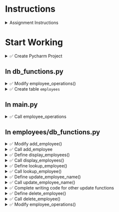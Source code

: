 # Instructions

<details>
  <summary>
    Assignment Instructions
  </summary>
 
We maintain employee inventory, by writing code to accomplish the following operations using SQL statements     
- Add Employee
- Lookup Employee
- Update Name
- Update Department
- Update Salary
- Delete Employee
- Display Employees  
  
</details>


# Start Working

<details>
  <summary>
    ✅ Create Pycharm Project
  </summary>

  - Create project
  - Create main.py and copy contents of main.py from previous assignment
  - Create a folder `hw11`
  - Inside hw11 copy contents of validations.py
  - Inside hw11 create new file db_functions.py
  - Copy code from class_functions.py from previous assignment hw10 (from employees folder)
</details>

## In db_functions.py

<details>
  <summary>
    ✅ Modify employee_operations()
  </summary>

  - Remove the function call to file_to_dictionary() 
  - Open connection to database named hw11/employees.db (import the required package)  
    ⏩ Refer to Tutorial 14-5 a,b
  - Get the cursor for the connection ⏩ Refer to Tutorial 14-5c
  - Comment out the rest of the code (we will uncomment as we need it)
</details>


<details>
  <summary>
    ✅ Create table <code>employees</code>
  </summary>

  - In employee_operations function, after getting the cursor
  - Write statement to create table named `employees` only if it doesn't exist (⏩ Refer to 14-6e)
  - Columns are as follows
    - empid - integer and primary key
    - name - text
    - department - text
    - salary - real number
    - email - text
  - Commit the changes (⏩ Refer to 14-5e)
</details>


## In main.py

<details>
  <summary>
    ✅ Call employee_operations
  </summary>

  - Import the db_functions module
  - Call employee operations inside main body
</details>


## In employees/db_functions.py


<details>
<summary>
  ✅ Modify add_employee()
</summary>

  - It accepts two parameters, connection and cursor
  - It doesn't return anything
  - In the function body:
    - After getting employee name, department, salary, email using the validate functions in validations.py
    - Create a tuple of the above values (⏩ Refer to Tutorial 7-27c)
    - Write a parametrized statement to insert these values into the table `employees` (⏩ Refer to 14-7e)
    - Using the cursor, execute this by passing this statement and tuple as parameters      
    💡 We don't need to generate next ID and insert it because the database does it for us 
    - Commit the changes (⏩ Refer to 14-5e)  
    🚩 Make sure the number of elements in the tuple match the number of `?`

</details>


<details>
<summary>
  ✅ Call add_employee
</summary>

  - Uncomment the appropriate if-elif-else block to call add_employee function
  - Make sure to pass the connection and cursor as arguments
  - Execute code to make sure there are no errors
</details>


<details>
<summary>
  ✅ Define display_employees()
</summary>

  - It accepts one parameter, cursor
  - It returns nothing
  - In function body:
    - Write a SQL statement that selects all the rows from the table `employees` (⏩ Refer to 14-8a) 
    - Execute that statement using the cursor that is passed as the parameter
    - Get the rows using fetchall and store in a variable
    - This is a list of tuples or multi-dimensional list  
    Use `suchi_print` to see how the data looks like    
    - Using a for loop, print each data element
    - Use appropriate alignment and width to fit your data  
    💡 Hint: Check out the display_employees function in multilist_functions.py
</details>


<details>
<summary>
  ✅ Call display_employees()
</summary>
  
  - Uncomment the appropriate if-elif-else block to call display_employees function
  - Make sure to pass the cursor as argument
  - Execute code to see if employees are printed correctly
</details>



<details>
<summary>
  ✅ Define lookup_employee()
</summary>

  - It accepts parameters, cursor, empid   
  - It returns a Boolean
  - In the body,
    - Build a parametrized SQL Select statement to select all the columns from the table `employees` and in the WHERE clause check if the empid column matches the user entered empid (⏩ Refer to 14-8d) 
    - Using the cursor, execute it by passing the statement and tuple as arguments 
    - Get the row using fetchone
    - Print each data element in a new line
</details>


<details>
<summary>
  ✅ Call lookup_employee()
</summary>

  - Uncomment the appropriate if-elif-else block to call lookup_employee function
  - Get the employee ID from the user using an input statement
  - Make sure to pass the cursor and the employee ID as arguments
  - Execute code to see if employees are looked up correctly
</details>



<details>
<summary>
  ✅ Define update_employee_name()
</summary>

  - Parameters: connection, cursor  
  - Return: None
  - In the function body:
    - Ask the user to input employee ID
    - Build a parametrized SQL Update statement (⏩ Refer to 14-9a Try this) 
    - Execute that statement using the cursor that is passed as the parameter
    - Get the rowcount using the cursor (⏩ Refer to 14-9b)
    - If the rowcount is equal to zero,
      - print `Employee Not Found`
    - Otherwise,
      - Commit the changes using the connection that is passed as the parameter (⏩ Refer to 14-5e)
      - Print `Employee Name Updated`
</details>


<details>
<summary>
  ✅ Call update_employee_name()
</summary>

  - Uncomment the appropriate if-elif-else block to call update_employee_name function
  - Make sure to pass the cursor as argument
  - Execute code to see if employee name is updated correctly
</details>


<details>
  <summary>
    ✅ Complete writing code for other update functions
  </summary>

  - update_employee_department()
  - update_employee_salary()
</details>

<details>
<summary>
  ✅ Define delete_employee()
</summary>

  - Parameters: connection, cursor  
  - Return: None
  - In the function body:
    - Build a parametrized SQL Delete statement (⏩ Refer to 14-9c)   
    - Execute that statement using the cursor that is passed as the parameter
    - Get the rowcount using the cursor (⏩ Refer to 14-9b) 
      - If the rowcount is equal to zero,
        - print `Employee Not Found`
      - Otherwise,
        - Commit the changes using the connection that is passed as the parameter (⏩ Refer to 14-5e)
        - Print `Employee Deleted`
</details>


<details>
<summary>
  ✅ Call delete_employee()
</summary>

  - Uncomment the appropriate if-elif-else block to call delete_employee function
  - Make sure to pass the cursor as argument
  - Execute code to see if employee is deleted correctly
</details>


<details>
<summary>
  ✅ Modify employee_operations()
</summary>

  - After the while loop
    - Delete the function dictionary_to_file
    - Close the database connection (⏩ Refer to 14-5f)
</details>
